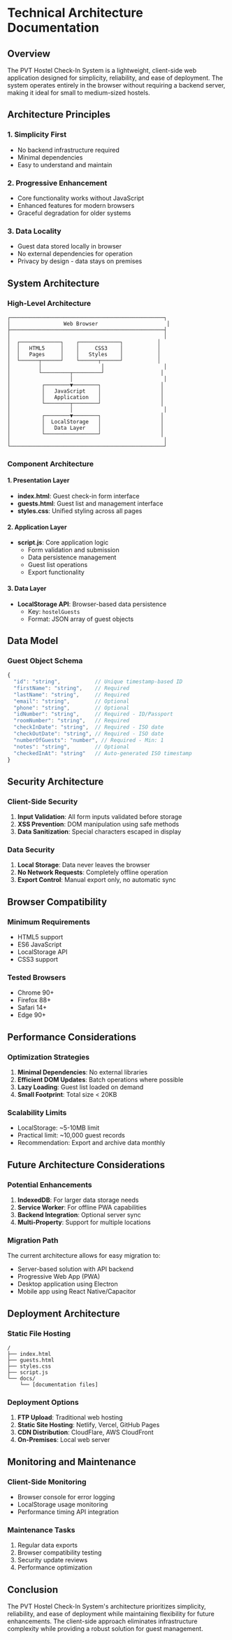 # Technical Architecture Documentation

## Overview

The PVT Hostel Check-In System is a lightweight, client-side web application designed for simplicity, reliability, and ease of deployment. The system operates entirely in the browser without requiring a backend server, making it ideal for small to medium-sized hostels.

## Architecture Principles

### 1. Simplicity First
- No backend infrastructure required
- Minimal dependencies
- Easy to understand and maintain

### 2. Progressive Enhancement
- Core functionality works without JavaScript
- Enhanced features for modern browsers
- Graceful degradation for older systems

### 3. Data Locality
- Guest data stored locally in browser
- No external dependencies for operation
- Privacy by design - data stays on premises

## System Architecture

### High-Level Architecture

```
┌─────────────────────────────────────────────────┐
│                 Web Browser                      │
├─────────────────────────────────────────────────┤
│                                                 │
│  ┌─────────────┐    ┌─────────────┐           │
│  │   HTML5     │    │     CSS3    │           │
│  │   Pages     │    │   Styles    │           │
│  └──────┬──────┘    └──────┬──────┘           │
│         │                   │                   │
│         └─────────┬─────────┘                  │
│                   │                             │
│          ┌────────▼────────┐                   │
│          │   JavaScript    │                   │
│          │   Application   │                   │
│          └────────┬────────┘                   │
│                   │                             │
│          ┌────────▼────────┐                   │
│          │  LocalStorage   │                   │
│          │   Data Layer    │                   │
│          └─────────────────┘                   │
│                                                 │
└─────────────────────────────────────────────────┘
```

### Component Architecture

#### 1. Presentation Layer
- **index.html**: Guest check-in form interface
- **guests.html**: Guest list and management interface
- **styles.css**: Unified styling across all pages

#### 2. Application Layer
- **script.js**: Core application logic
  - Form validation and submission
  - Data persistence management
  - Guest list operations
  - Export functionality

#### 3. Data Layer
- **LocalStorage API**: Browser-based data persistence
  - Key: `hostelGuests`
  - Format: JSON array of guest objects

## Data Model

### Guest Object Schema

```javascript
{
  "id": "string",           // Unique timestamp-based ID
  "firstName": "string",    // Required
  "lastName": "string",     // Required
  "email": "string",        // Optional
  "phone": "string",        // Optional
  "idNumber": "string",     // Required - ID/Passport
  "roomNumber": "string",   // Required
  "checkInDate": "string",  // Required - ISO date
  "checkOutDate": "string", // Required - ISO date
  "numberOfGuests": "number", // Required - Min: 1
  "notes": "string",        // Optional
  "checkedInAt": "string"   // Auto-generated ISO timestamp
}
```

## Security Architecture

### Client-Side Security
1. **Input Validation**: All form inputs validated before storage
2. **XSS Prevention**: DOM manipulation using safe methods
3. **Data Sanitization**: Special characters escaped in display

### Data Security
1. **Local Storage**: Data never leaves the browser
2. **No Network Requests**: Completely offline operation
3. **Export Control**: Manual export only, no automatic sync

## Browser Compatibility

### Minimum Requirements
- HTML5 support
- ES6 JavaScript
- LocalStorage API
- CSS3 support

### Tested Browsers
- Chrome 90+
- Firefox 88+
- Safari 14+
- Edge 90+

## Performance Considerations

### Optimization Strategies
1. **Minimal Dependencies**: No external libraries
2. **Efficient DOM Updates**: Batch operations where possible
3. **Lazy Loading**: Guest list loaded on demand
4. **Small Footprint**: Total size < 20KB

### Scalability Limits
- LocalStorage: ~5-10MB limit
- Practical limit: ~10,000 guest records
- Recommendation: Export and archive data monthly

## Future Architecture Considerations

### Potential Enhancements
1. **IndexedDB**: For larger data storage needs
2. **Service Worker**: For offline PWA capabilities
3. **Backend Integration**: Optional server sync
4. **Multi-Property**: Support for multiple locations

### Migration Path
The current architecture allows for easy migration to:
- Server-based solution with API backend
- Progressive Web App (PWA)
- Desktop application using Electron
- Mobile app using React Native/Capacitor

## Deployment Architecture

### Static File Hosting
```
/
├── index.html
├── guests.html
├── styles.css
├── script.js
└── docs/
    └── [documentation files]
```

### Deployment Options
1. **FTP Upload**: Traditional web hosting
2. **Static Site Hosting**: Netlify, Vercel, GitHub Pages
3. **CDN Distribution**: CloudFlare, AWS CloudFront
4. **On-Premises**: Local web server

## Monitoring and Maintenance

### Client-Side Monitoring
- Browser console for error logging
- LocalStorage usage monitoring
- Performance timing API integration

### Maintenance Tasks
1. Regular data exports
2. Browser compatibility testing
3. Security update reviews
4. Performance optimization

## Conclusion

The PVT Hostel Check-In System's architecture prioritizes simplicity, reliability, and ease of deployment while maintaining flexibility for future enhancements. The client-side approach eliminates infrastructure complexity while providing a robust solution for guest management.